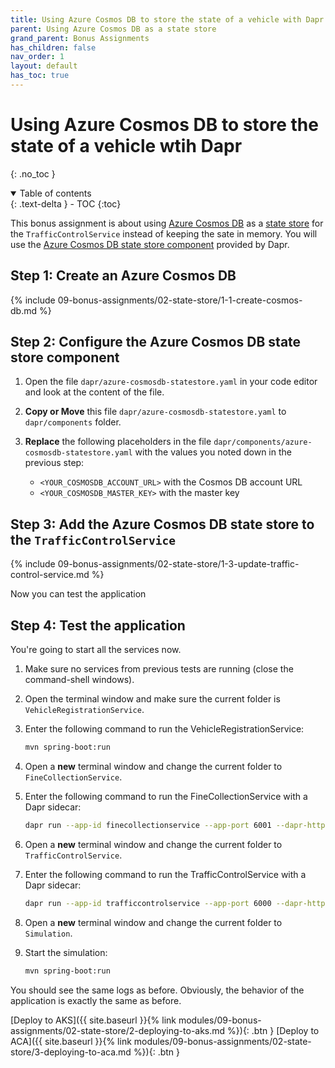 ```yaml
---
title: Using Azure Cosmos DB to store the state of a vehicle with Dapr
parent: Using Azure Cosmos DB as a state store
grand_parent: Bonus Assignments
has_children: false
nav_order: 1
layout: default
has_toc: true
---
```


# Using Azure Cosmos DB to store the state of a vehicle wtih Dapr

{: .no_toc }

<details open markdown="block">
  <summary>
    Table of contents
  </summary>
  {: .text-delta }
- TOC
{:toc}
</details>

This bonus assignment is about using [Azure Cosmos DB](https://learn.microsoft.com/en-us/azure/cosmos-db/) as a [state store](https://docs.dapr.io/operations/components/setup-state-store/) for the `TrafficControlService` instead of keeping the sate in memory. You will use the [Azure Cosmos DB state store component](https://docs.dapr.io/reference/components-reference/supported-state-stores/setup-azure-cosmosdb/) provided by Dapr.

## Step 1: Create an Azure Cosmos DB

{% include 09-bonus-assignments/02-state-store/1-1-create-cosmos-db.md %}

## Step 2: Configure the Azure Cosmos DB state store component

1. Open the file `dapr/azure-cosmosdb-statestore.yaml` in your code editor and look at the content of the file.

1. **Copy or Move** this file `dapr/azure-cosmosdb-statestore.yaml` to `dapr/components` folder.
   
1. **Replace** the following placeholders in the file `dapr/components/azure-cosmosdb-statestore.yaml` with the values you noted down in the previous step:

    - `<YOUR_COSMOSDB_ACCOUNT_URL>` with the Cosmos DB account URL
    - `<YOUR_COSMOSDB_MASTER_KEY>` with the master key

## Step 3: Add the Azure Cosmos DB state store to the `TrafficControlService`

{% include 09-bonus-assignments/02-state-store/1-3-update-traffic-control-service.md %}

Now you can test the application

## Step 4: Test the application

You're going to start all the services now. 

1. Make sure no services from previous tests are running (close the command-shell windows).

1. Open the terminal window and make sure the current folder is `VehicleRegistrationService`.

1. Enter the following command to run the VehicleRegistrationService:

   ```bash
   mvn spring-boot:run
   ```

1. Open a **new** terminal window and change the current folder to `FineCollectionService`.

1. Enter the following command to run the FineCollectionService with a Dapr sidecar:

   ```bash
   dapr run --app-id finecollectionservice --app-port 6001 --dapr-http-port 3601 --dapr-grpc-port 60001 --components-path ../dapr/components mvn spring-boot:run
   ```

1. Open a **new** terminal window and change the current folder to `TrafficControlService`.

1. Enter the following command to run the TrafficControlService with a Dapr sidecar:

   ```bash
   dapr run --app-id trafficcontrolservice --app-port 6000 --dapr-http-port 3600 --dapr-grpc-port 60000 --components-path ../dapr/components mvn spring-boot:run
   ```

1. Open a **new** terminal window and change the current folder to `Simulation`.

1. Start the simulation:

   ```bash
   mvn spring-boot:run
   ```

You should see the same logs as before. Obviously, the behavior of the application is exactly the same as before.

<!-- ----------------------------- NAVIGATION ------------------------------ -->

<span class="fs-3">
[Deploy to AKS]({{ site.baseurl }}{% link modules/09-bonus-assignments/02-state-store/2-deploying-to-aks.md %}){: .btn }
</span>
<span class="fs-3">
[Deploy to ACA]({{ site.baseurl }}{% link modules/09-bonus-assignments/02-state-store/3-deploying-to-aca.md %}){: .btn }
</span>